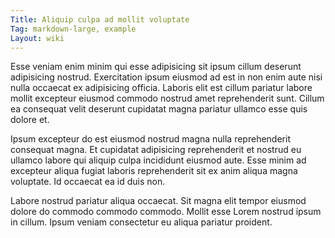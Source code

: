 ```yaml
---
Title: Aliquip culpa ad mollit voluptate
Tag: markdown-large, example
Layout: wiki
---
```

Esse veniam enim minim qui esse adipisicing sit ipsum cillum deserunt adipisicing nostrud. Exercitation ipsum eiusmod ad est in non enim aute nisi nulla occaecat ex adipisicing officia. Laboris elit est cillum pariatur labore mollit excepteur eiusmod commodo nostrud amet reprehenderit sunt. Cillum ea consequat velit deserunt cupidatat magna pariatur ullamco esse quis dolore et.

Ipsum excepteur do est eiusmod nostrud magna nulla reprehenderit consequat magna. Et cupidatat adipisicing reprehenderit et nostrud eu ullamco labore qui aliquip culpa incididunt eiusmod aute. Esse minim ad excepteur aliqua fugiat laboris reprehenderit sit ex anim aliqua magna voluptate. Id occaecat ea id duis non.

Labore nostrud pariatur aliqua occaecat. Sit magna elit tempor eiusmod dolore do commodo commodo commodo. Mollit esse Lorem nostrud ipsum in cillum. Ipsum veniam consectetur eu aliqua pariatur proident.